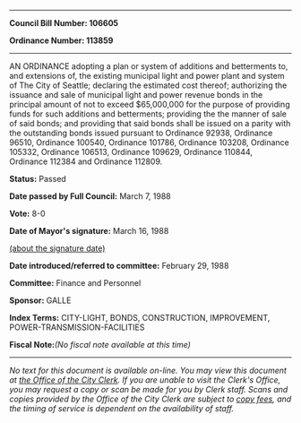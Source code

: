 

********

**Council Bill Number: 106605**
   
**Ordinance Number: 113859**
********

 AN ORDINANCE adopting a plan or system of additions and betterments to, and extensions of, the existing municipal light and power plant and system of The City of Seattle; declaring the estimated cost thereof; authorizing the issuance and sale of municipal light and power revenue bonds in the principal amount of not to exceed $65,000,000 for the purpose of providing funds for such additions and betterments; providing the the manner of sale of said bonds; and providing that said bonds shall be issued on a parity with the outstanding bonds issued pursuant to Ordinance 92938, Ordinance 96510, Ordinance 100540, Ordinance 101786, Ordinance 103208, Ordinance 105332, Ordinance 106513, Ordinance 109629, Ordinance 110844, Ordinance 112384 and Ordinance 112809.

**Status:** Passed
   
**Date passed by Full Council:** March 7, 1988
   
**Vote:** 8-0
   
**Date of Mayor's signature:** March 16, 1988
   
[(about the signature date)](/~public/approvaldate.htm)
   
   
   
**Date introduced/referred to committee:** February 29, 1988
   
**Committee:** Finance and Personnel
   
**Sponsor:** GALLE
   
   
**Index Terms:** CITY-LIGHT, BONDS, CONSTRUCTION, IMPROVEMENT, POWER-TRANSMISSION-FACILITIES

**Fiscal Note:**_(No fiscal note available at this time)_
********

_No text for this document is available on-line. You may view this document at [the Office of the City Clerk](http://www.seattle.gov/leg/clerk/contactUs.htm). If you are unable to visit the Clerk's Office, you may request a copy or scan be made for you by Clerk staff. Scans and copies provided by the Office of the City Clerk are subject to [copy fees](http://clerk.seattle.gov/~public/clerkfees.htm), and the timing of service is dependent on the availability of staff._


